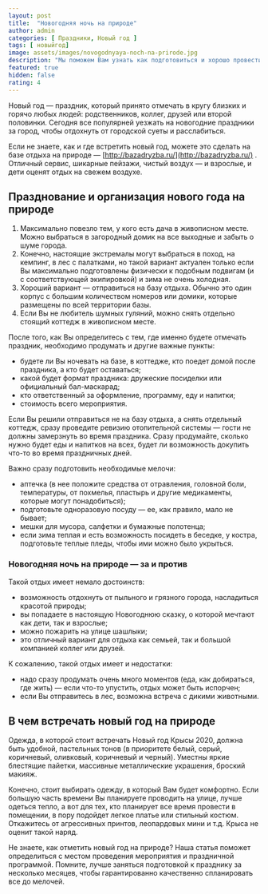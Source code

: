 ```yaml
---
layout: post
title:  "Новогодняя ночь на природе"
author: admin
categories: [ Праздники, Новый год ]
tags: [ новыйгод]
image: assets/images/novogodnyaya-noch-na-prirode.jpg
description: "Мы поможем Вам узнать как подготовиться и хорошо провести новогодню ночь на природе."
featured: true
hidden: false
rating: 4
---
```


Новый год — праздник, который принято отмечать в кругу близких и горячо любых людей: родственников, коллег, друзей или второй половинки. Сегодня все популярней уезжать на новогодние праздники за город, чтобы отдохнуть от городской суеты и расслабиться.

Если не знаете, как и где встретить новый год, можете это сделать на базе отдыха на природе — [http://bazadryzba.ru/](http://bazadryzba.ru/) . Отличный сервис, шикарные пейзажи, чистый воздух — и взрослые, и дети оценят отдых на свежем воздухе.

## Празднование и организация нового года на природе

1. Максимально повезло тем, у кого есть дача в живописном месте. Можно выбраться в загородный домик на все выходные и забыть о шуме города.
2. Конечно, настоящие экстремалы могут выбраться в поход, на кемпинг, в лес с палатками, но такой вариант актуален только если Вы максимально подготовлены физически к подобным подвигам (и с соответствующей экипировкой) и зима не очень холодная.
3. Хороший вариант — отправиться на базу отдыха. Обычно это один корпус с большим количеством номеров или домики, которые размещены по всей территории базы.
4. Если Вы не любитель шумных гуляний, можно снять отдельно стоящий коттедж в живописном месте.

После того, как Вы определитесь с тем, где именно будете отмечать праздник, необходимо продумать и другие важные пункты:
* будете ли Вы ночевать на базе, в коттедже, кто поедет домой после праздника, а кто будет оставаться;
* какой будет формат праздника: дружеские посиделки или официальный бал-маскарад;
* кто ответственный за оформление, программу, еду и напитки;
* стоимость всего мероприятия.

Если Вы решили отправиться не на базу отдыха, а снять отдельный коттедж, сразу проведите ревизию отопительной системы — гости не должны замерзнуть во время праздника. Сразу продумайте, сколько нужно будет еды и напитков на всех, будет ли возможность докупить что-то во время праздничных дней.

Важно сразу подготовить необходимые мелочи:
* аптечка (в нее положите средства от отравления, головной боли, температуры, от похмелья, пластырь и другие медикаменты, которые могут понадобиться);
* подготовьте одноразовую посуду — ее, как правило, мало не бывает;
* мешки для мусора, салфетки и бумажные полотенца;
* если зима теплая и есть возможность посидеть в беседке, у костра, подготовьте теплые пледы, чтобы ими можно было укрыться.

### Новогодняя ночь на природе — за и против

Такой отдых имеет немало достоинств:
* возможность отдохнуть от пыльного и грязного города, насладиться красотой природы;
* вы попадаете в настоящую Новогоднюю сказку, о которой мечтают как дети, так и взрослые;
* можно пожарить на улице шашлыки;
* это отличный вариант для отдыха как семьей, так и большой компанией коллег или друзей.

К сожалению, такой отдых имеет и недостатки:
* надо сразу продумать очень много моментов (еда, как добираться, где жить) — если что-то упустить, отдых может быть испорчен;
* если Вы отправитесь в лес, возможна встреча с дикими животными.

## В чем встречать новый год на природе

Одежда, в которой стоит встречать Новый год Крысы 2020, должна быть удобной, пастельных тонов (в приоритете белый, серый, коричневый, оливковый, коричневый и черный). Уместны яркие блестящие пайетки, массивные металлические украшения, броский макияж.

Конечно, стоит выбирать одежду, в который Вам будет комфортно. Если большую часть времени Вы планируете проводить на улице, лучше одеться тепло, а вот для тех, кто планирует все время провести в помещении, в пору подойдет легкое платье или стильный костюм. Откажитесь от агрессивных принтов, леопардовых мини и т.д. Крыса не оценит такой наряд.

Не знаете, как отметить новый год на природе? Наша статья поможет определиться с местом проведения мероприятия и праздничной программой. Помните, лучше заняться подготовкой к празднику за несколько месяцев, чтобы гарантированно качественно спланировать все до мелочей.
